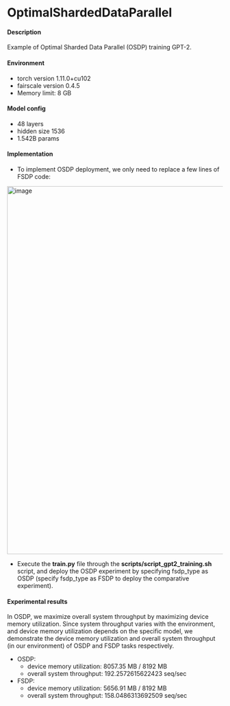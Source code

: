 # OptimalShardedDataParallel

#### Description

Example of Optimal Sharded Data Parallel (OSDP) training GPT-2.

#### Environment

- torch version 1.11.0+cu102
- fairscale version 0.4.5
- Memory limit: 8 GB

#### Model config

- 48 layers
- hidden size 1536
- 1.542B params

#### Implementation

- To implement OSDP deployment, we only need to replace a few lines of FSDP code: 
<img width="858" alt="image" src="https://user-images.githubusercontent.com/85312798/169662228-b6afe5ec-5d56-4aa7-92dd-6e6c12af456f.png">

- Execute the  **train.py**  file through the  **scripts/script_gpt2_training.sh**  script, and deploy the OSDP experiment by specifying fsdp_type as OSDP (specify fsdp_type as FSDP to deploy the comparative experiment).

#### Experimental results

In OSDP, we maximize overall system throughput by maximizing device memory utilization. Since system throughput varies with the environment, and device memory utilization depends on the specific model, we demonstrate the device memory utilization and overall system throughput (in our environment) of OSDP and FSDP tasks respectively.

- OSDP: 
  - device memory utilization: 8057.35 MB / 8192 MB  
  - overall system throughput: 192.2572615622423 seq/sec
- FSDP:
  - device memory utilization: 5656.91 MB / 8192 MB  
  - overall system throughput: 158.0486313692509 seq/sec
